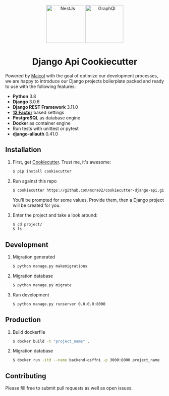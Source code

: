<p align="center">
    <img src="https://dashboard.snapcraft.io/site_media/appmedia/2020/04/cookiecutter-logo-square-512.png" width="120" alt="NestJs" />
    <img src="https://cdn.iconscout.com/icon/free/png-512/django-2-282855.png" width="120" alt="GraphQl" />
    </p>


<h1 align="center">
  Django Api Cookiecutter
</h1>

Powered by [Maicol](https://github.com/mcra02) with the goal of optimize our development processes, we are happy to introduce our Django projects boilerplate packed and ready to use with the following features:

- **Python** 3.8
- **Django** 3.0.6
- **Django REST Framework** 3.11.0
- [**12 Factor**](https://12factor.net/) based settings
- **PostgreSQL** as database engine
- **Docker** as container engine
- Run tests with unittest or pytest
- **django-allauth** 0.41.0

## Installation

1. First, get [Cookiecutter](https://github.com/audreyr/cookiecutter). Trust me, it's awesome:

    ```bash
    $ pip install cookiecutter
    ```

2. Run against this repo

    ```bash
    $ cookiecutter https://github.com/mcra02/cookiecutter-django-api.git
    ```

    You'll be prompted for some values. Provide them, then a Django project will be created for you.

3. Enter the project and take a look around:

    ```bash
    $ cd project/
    $ ls
    ``` 

## Development

1. Migration generated
    ```bash
    $ python manage.py makemigrations
    ```

2. Migration database
    ```bash
    $ python manage.py migrate
    ```

2. Run development
    ```bash
    $ python manage.py runserver 0.0.0.0:8000
    ```

## Production

1. Build dockerfile
    ```bash
    $ docker build -t "project_name" .
    ```

2. Migration database
    ```bash
    $ docker run -itd --name backend-osffni -p 3000:8000 project_name
    ```


## Contributing

Please fill free to submit pull requests as well as open issues.
